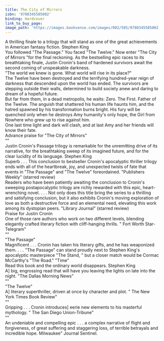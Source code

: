```yaml
---
title: The City of Mirrors
isbn: '9780345505002'
binding: Hardcover
link_to_buy_page:
image_path: 'https://images.booksense.com/images/002/505/9780345505002.jpg'
---
```



A thrilling finale to a trilogy that will stand as one of the great achievements in American fantasy fiction. Stephen King&nbsp;
<br>You followed "The Passage." You faced "The Twelve." Now enter "The City of Mirrors "for the final reckoning. As the bestselling epic races to its breathtaking finale, Justin Cronin's band of hardened survivors await the second coming of unspeakable darkness.&nbsp;
<br>"The world we knew is gone. What world will rise in its place?"&nbsp;
<br>The Twelve have been destroyed and the terrifying hundred-year reign of darkness that descended upon the world has ended. The survivors are stepping outside their walls, determined to build society anew and daring to dream of a hopeful future.&nbsp;
<br>But far from them, in a dead metropolis, he waits: Zero. The First. Father of the Twelve. The anguish that shattered his human life haunts him, and the hatred spawned by his transformation burns bright. His fury will be quenched only when he destroys Amy humanity's only hope, the Girl from Nowhere who grew up to rise against him.&nbsp;
<br>One last time light and dark will clash, and at last Amy and her friends will know their fate.&nbsp;
<br>Advance praise for "The City of Mirrors"
<br>""
<br>Justin Cronin's Passage trilogy is remarkable for the unremitting drive of its narrative, for the breathtaking sweep of its imagined future, and for the clear lucidity of its language. Stephen King&nbsp;
<br>Superb . . . This conclusion to bestseller Cronin's apocalyptic thriller trilogy ends with all of the heartbreak, joy, and unexpected twists of fate that events in "The Passage" and "The Twelve" foreordained. "Publishers Weekly" (starred review)&nbsp;
<br>Readers who have been patiently awaiting the conclusion to Cronin's sweeping postapocalyptic trilogy are richly rewarded with this epic, heart-wrenching novel. . . . Not only does this title bring the series to a thrilling and satisfying conclusion, but it also exhibits Cronin's moving exploration of love as both a destructive force and an elemental need, elevating this work among its dystopian peers. "Library Journal" (starred review)&nbsp;
<br>Praise for Justin Cronin&nbsp;
<br>One of those rare authors who work on two different levels, blending elegantly crafted literary fiction with cliff-hanging thrills. " Fort Worth Star-Telegram"
<br>""
<br>"The Passage"&nbsp;
<br>Magnificent . . . Cronin has taken his literary gifts, and he has weaponized them. . . . "The Passage" can stand proudly next to Stephen King's apocalyptic masterpiece "The Stand, " but a closer match would be Cormac McCarthy's "The Road." "Time"&nbsp;
<br>Read this book and the ordinary world disappears. Stephen King&nbsp;
<br>A] big, engrossing read that will have you leaving the lights on late into the night. "The Dallas Morning News"
<br>""
<br>"The Twelve"&nbsp;
<br>A] literary superthriller, driven at once by character and plot. " The New York Times Book Review"
<br>""
<br>Gripping . . . Cronin introduces] eerie new elements to his masterful mythology. " The San Diego Union-Tribune"
<br>""
<br>An undeniable and compelling epic . . . a complex narrative of flight and forgiveness, of great suffering and staggering loss, of terrible betrayals and incredible hope. Milwaukee" Journal Sentinel.